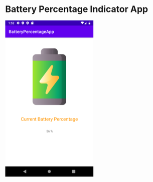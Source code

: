 <h1>Battery Percentage Indicator App</h1>

<img src="https://github.com/Shrivishnu22/BatteryPercentageApp/blob/master/Screenshot_20220401_135300.png" height=500/>
